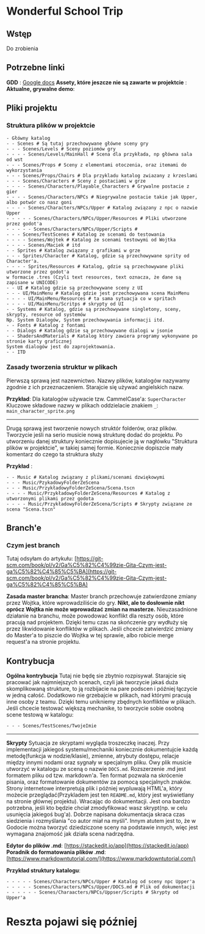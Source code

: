 # **Wonderful School Trip**
## Wstęp
Do zrobienia
## Potrzebne linki

__GDD__ : [Google docs](https://docs.google.com/document/d/1m_PcRiv0f7K9YNpDN1JVTNS7Sc3cjDWaITU1rdoOhZs/edit?usp=sharing "https://docs.google.com/document/d/1m_PcRiv0f7K9YNpDN1JVTNS7Sc3cjDWaITU1rdoOhZs/edit?usp=sharing")
__Assety, które jeszcze nie są zawarte w projektcie__ :
__Aktualne, grywalne demo__:

## Pliki projektu
### Struktura plików w projektcie

```
- Główny katalog
- - Scenes # Są tutaj przechowywane główne sceny gry
- - - Scenes/Levels # Sceny poziomów gry
- - - - Scenes/Levels/MainHall # Scena dla przykłada, np główna sala od wst
- - - Scenes/Props # Sceny z elementami otoczenia, oraz itemami do wykorzystania
- - - Scenes/Props/Chairs # Dla przykladu katalog zwiazany z krzeslami
- - - Scenes/Characters # Sceny z postaciami w grze
- - - - Scenes/Characters/Playable_Characters # Grywalne postacie z gier
- - - - Scenes/Characters/NPCs # Niegrywalne postacie takie jak Upper, albo potwór co nasz goni
- - - - Scenes/Characters/NPCs/Upper # Katalog związany z npc o nazwie Upper
- - - - - Scenes/Characters/NPCs/Upper/Resources # Pliki utworzone przez godot'a
- - - - - Scenes/Characters/NPCs/Upper/Scripts # 
- - - Scenes/TestScenes # Katalog ze scenami do testowania
- - - - Scenes/Wojtek # Katalog ze scenami testowymi od Wojtka
- - - - Scenes/Maciek # itd
- - Sprites # Katalog związany z grafikami w grze
- - - Sprites/Character # Katalog, gdzie są przechowywane sprity od Character'a. 
- - - - Sprites/Resources # Katalog, gdzie są przechowywane pliki utworzone przez godot'a
w formacie .tres (Czyli text resources, text oznacza, że dane są zapisane w UNICODE)
- - UI # Katalog gdzie są przechowywane sceny z UI
- - - UI/MainMenu # Katalog gdzie jest przechowywana scena MainMenu
- - - - UI/MainMenu/Resources # ta sama sytuacja co w spritach
- - - - UI/MainMenu/Scritps # skrypty od UI
- - Systems # Katalog, gdzie są przechowywane singletony, sceny, skrypty, resource od systemów
Np. System Dialogów, System przechowywania informacji itd.
- - Fonts # Katalog z fontami
- - Dialogs # Katalog gdzie są przechowywane dialogi w jsonie
- - ShadersAndMaterials # Katalog który zawiera programy wykonywane po stronie karty graficznej
System dialogów jest do zaprojektowania.
- - ITD
```

### Zasady tworzenia struktur w plikach
Pierwszą sprawą jest nazewnictwo. Nazwy plików, katalogów nazywamy zgodnie z ich przeznaczeniem. Starajcie się używać angielskich nazw.

__Przykład__:
Dla katalogów używacie tzw. CammelCase'a: `SuperCharacter`
Kluczowe składowe nazwy w plikach oddzielacie znakiem `_`: `main_character_sprite.png`

---
Drugą sprawą jest tworzenie nowych struktór folderów, oraz plików. Tworzycie jeśli na serio musicie nową strukturę dodać do projektu. Po utworzeniu danej struktury koniecznie dopisujecie ją w nagłówku "Struktura plików w projektcie", w takiej samej formie. Koniecznie dopiszcie mały komentarz do czego ta struktura służy

__Przykład__ :
```
- - Music # Katalog związany z plikami/scenami dzwiękowymi
- - - Music/PzykadowyFolderZeScena
- - - Music/PrzykładowyFolderZeScena/Scena.tscn
- - - - Music/PrzykładowyFolderZeScena/Resources # Katalog z utworzonymi plikami przez godota
- - - - Music/PrzykładowyFolderZeScena/Scripts # Skrypty związane ze scena "Scena.tscn"
```

## Branch'e

### Czym jest branch
Tutaj odsyłam do artykułu: [https://git-scm.com/book/pl/v2/Ga%C5%82%C4%99zie-Gita-Czym-jest-ga%C5%82%C4%85%C5%BA](https://git-scm.com/book/pl/v2/Ga%C5%82%C4%99zie-Gita-Czym-jest-ga%C5%82%C4%85%C5%BA)

__Zasada master brancha__:
Master branch przechowuje zatwierdzone zmiany przez Wojtka, które wprowadziliście do gry.
__Nikt, ale to dosłownie nikt oprócz Wojtka nie może wprowadzać zmian na masterze.__
Nieuzasadnione działanie na branchu, może powodować konflikt dla reszty osób, które pracują nad projektem. Dzięki temu czas na skończenie gry wydłuży się przez likwidowanie konfliktów w plikach. Jeśli chcecie zatwierdzić zmiany do Master'a to piszcie do Wojtka w tej sprawie, albo robicie merge request'a na stronie projektu.

## Kontrybucja
__Ogólna kontrybucja__
Tutaj nie będę sie zbytnio rozpisywał. Starajcie się pracować jak najmniejszych scenach, czyli jak tworzycie jakaś duża skomplikowaną strukture, to ją rozbijacie na pare podscen i później łączycie w jedną całość. Dodatkowo nie grzebajcie w plikach, nad którymi pracują inne osoby z teamu. Dzięki temu unikniemy zbędnych konfliktów w plikach. Jeśli chcecie testować większą mechanike, to tworzycie sobie osobną scene testową w katalogu:
```
- - - Scenes/TestScenes/TwojeImie
``` 
___
__Skrypty__
Sytuacja ze skryptami wygląda troszeczkę inaczej. Przy implementacji jakiegoś systemu/mechaniki koniecznie dokumentujcie każdą metodę(funkcja w nodzie/klasie), zmienne, atrybuty dostępu, relacje między innymi nodami oraz sygnały w specjalnym pliku. Owy plik musicie utworzyć w katalogu ze sceną o nazwie `DOCS.md`.
Rozszerzenie .md jest formatem pliku od tzw. markdown'a. Ten format pozwala na skrócenie pisania, oraz formatowanie dokumentów za pomocą specjalnych znaków. Strony internetowe interpretują plik i później wypluwają HTML'a, który możecie przeglądać(Przykladem jest ten `README.md`, który jest wyświetlany na stronie głównej projektu). Wracając do dokumentacji. Jest ona bardzo potrzebna, jeśli kto będzie chciał zmodyfikować wasz skrypt(np. w celu usunięcia jakiegoś bug'a). Dobrze napisana dokumentacja skraca czas siedzienia i rozmyślania "co autor miał na myśli". Innym atutem jest to, że w Godocie można tworzyć dziedziczone sceny na podstawie innych, więc jest wymagana znajomość jak działa scena nadrzędna. 

__Edytor do plików .md__: [https://stackedit.io/app](https://stackedit.io/app)
__Poradnik do formatowania plików .md__: [https://www.markdowntutorial.com/](https://www.markdowntutorial.com/)

__Przykład struktury katalogu__:
```
- - - - - Scenes/Characters/NPCs/Upper # Katalog od sceny npc Upper'a
- - - - - Scenes/Characters/NPCs/Upper/DOCS.md # Plik od dokumentacji
- - - - - - Scenes/Charaacters/NPCs/Uppser/Scripts # Skrypty od Upper'a
```


# Reszta pojawi się później